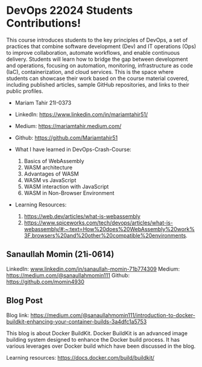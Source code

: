 # DevOps 22024 Students Contributions! 

This course introduces students to the key principles of DevOps, a set of practices that combine software development (Dev) and IT operations (Ops) to improve collaboration, automate workflows, and enable continuous delivery. Students will learn how to bridge the gap between development and operations, focusing on automation, monitoring, infrastructure as code (IaC), containerization, and cloud services. This is the space where students can showcase their work based on the course material covered, including published articles, sample GitHub repositories, and links to their public profiles.

- Mariam Tahir 21I-0373
- LinkedIn: https://www.linkedin.com/in/mariamtahir51/
- Medium: https://mariamtahir.medium.com/
- Github: https://github.com/Mariamtahir51

- What I have learned in DevOps-Crash-Course:
  1) Basics of WebAssembly
  2) WASM architecture
  3) Advantages of WASM
  4) WASM vs JavaScript
  5) WASM interaction with JavaScript
  6) WASM in Non-Browser Environment
- Learning Resources:
  1) https://web.dev/articles/what-is-webassembly
  2) https://www.spiceworks.com/tech/devops/articles/what-is-webassembly/#:~:text=How%20does%20WebAssembly%20work%3F,browsers%20and%20other%20compatible%20environments.
  
  

## Sanaullah Momin (21i-0614)

LinkedIn: www.linkedin.com/in/sanaullah-momin-71b774309
Medium: https://medium.com/@sanaullahmomin111
Github: https://github.com/momin4930

## Blog Post
Blog link: https://medium.com/@sanaullahmomin111/introduction-to-docker-buildkit-enhancing-your-container-builds-3a4dfc1a5753

This blog is about Docker BuildKit. Docker BuildKit is an advanced image building system designed to enhance the Docker build process. It has various leverages over Docker build which have been discussed in the blog.

Learning resources: https://docs.docker.com/build/buildkit/

